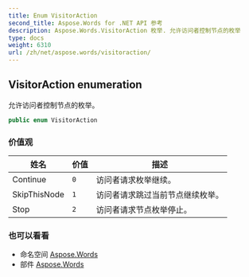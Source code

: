 ```yaml
---
title: Enum VisitorAction
second_title: Aspose.Words for .NET API 参考
description: Aspose.Words.VisitorAction 枚举. 允许访问者控制节点的枚举
type: docs
weight: 6310
url: /zh/net/aspose.words/visitoraction/
---
```

## VisitorAction enumeration

允许访问者控制节点的枚举。

```csharp
public enum VisitorAction
```

### 价值观

| 姓名 | 价值 | 描述 |
| --- | --- | --- |
| Continue | `0` | 访问者请求枚举继续。 |
| SkipThisNode | `1` | 访问者请求跳过当前节点继续枚举。 |
| Stop | `2` | 访问者请求节点枚举停止。 |

### 也可以看看

* 命名空间 [Aspose.Words](../../aspose.words/)
* 部件 [Aspose.Words](../../)


